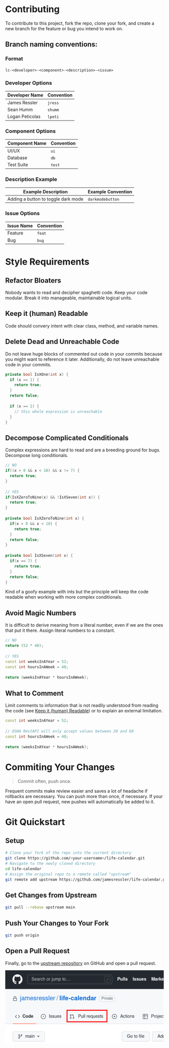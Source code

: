 # Contributing
To contribute to this project, fork the repo, clone your fork, and create a new branch for the feature or bug you intend to work on.

## Branch naming conventions:
### Format
```lc-<developer>-<component>-<description>-<issue>```

### Developer Options
|Developer Name|Convention|
|---|---|
|James Ressler|`jress`|
|Sean Humm|`shumm`|
|Logan Peticolas|`lpeti`|

### Component Options
|Component Name|Convention|
|---|---|
|UI/UX|`ui`|
|Database|`db`|
|Test Suite|`test`|

### Description Example
|Example Description|Example Convention|
|---|---|
|Adding a button to toggle dark mode|`darkmodebutton`|

### Issue Options
|Issue Name|Convention|
|---|---|
|Feature|`feat`|
|Bug|`bug`|

# Style Requirements

## Refactor Bloaters
Nobody wants to read and decipher spaghetti code. Keep your code modular. Break it into manageable, maintainable logical units.

## Keep it (human) Readable
Code should convery intent with clear class, method, and variable names.

## Delete Dead and Unreachable Code
Do not leave huge blocks of commented out code in your commits because you might want to reference it later. Additionally, do not leave unreachable code in your commits.
```c++
private bool IsXOne(int x) {
  if (x == 1) {
    return true;
  }
  return false;

  if (x == 2) {
    // this whole expression is unreachable
  }
}
```

## Decompose Complicated Conditionals
Complex expressions are hard to read and are a breeding ground for bugs. Decompose long conditionals.

```c++
// NO
if((x > 0 && x < 10) && x != 7) {
  return true;
}

// YES
if(IsXZeroToNine(x) && !IsXSeven(int x)) {
  return true;
}

private bool IsXZeroToNine(int x) {
  if(x > 0 && x < 10) {
    return true;
  }
  return false;
}

private bool IsXSeven(int x) {
  if(x == 7) {
    return true;
  }
  return false;
}
```
Kind of a goofy example with ints but the principle will keep the code readable when working with more complex conditionals.

## Avoid Magic Numbers
It is difficult to derive meaning from a literal number, even if we are the ones that put it there. Assign literal numbers to a constant.

```c++
// NO
return (52 * 40);

// YES
const int weeksInAYear = 52;
const int hoursInAWeek = 40;

return (weeksInAYear * hoursInAWeek);
```

## What to Comment
Limit comments to information that is not readily understood from reading the code (see [Keep it (human) Readable](#-Keep-it-(human)-Readable)) or to explain an external limitation.

```c++
const int weeksInAYear = 52;

// OSHA RestAPI will only accept values between 20 and 60
const int hoursInAWeek = 40;

return (weeksInAYear * hoursInAWeek);
```

# Commiting Your Changes
> Commit often, push once.

Frequent commits make review easier and saves a lot of headache if rollbacks are necessary. You can push more than once, if necessary. If your have an open pull request, new pushes will automatically be added to it.

# Git Quickstart
## Setup
```bash
# Clone your fork of the repo into the current directory
git clone https://github.com/<your-username>/life-calendar.git
# Navigate to the newly cloned directory
cd life-calendar
# Assign the original repo to a remote called "upstream"
git remote add upstream https://github.com/jamesressler/life-calendar.git
```

## Get Changes from Upstream
```bash
git pull --rebase upstream main
```

## Push Your Changes to Your Fork
```bash
git push origin
```

## Open a Pull Request
Finally, go to the [upstream repository](https://github.com/jamesressler/life-calendar) on GitHub and open a pull request.

![Pull Request Tab Location](./assets/pullrequestdemo.png)